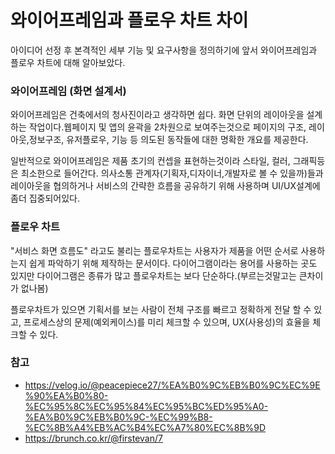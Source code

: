 # 와이어프레임과 플로우 차트 차이

아이디어 선정 후 본격적인 세부 기능 및 요구사항을 정의하기에 앞서 와이어프레임과 플로우 차트에 대해 알아보았다.

### 와이어프레임 (화면 설계서)

와이어프레임은 건축에서의 청사진이라고 생각하면 쉽다.
화면 단위의 레이아웃을 설계하는 작업이다.웹페이지 및 앱의 윤곽을 2차원으로 보여주는것으로 페이지의 구조, 레이아웃,정보구조, 유저플로우, 기능 등 의도된 동작들에 대한 명확한 개요를 제공한다.

일반적으로 와이어프레임은 제품 초기의 컨셉을 표현하는것이라 스타일, 컬러, 그래픽등은 최소한으로 들어간다.
의사소통 관계자(기획자,디자이너,개발자로 볼 수 있을까)들과 레이아웃을 협의하거나 서비스의 간략한 흐름을 공유하기 위해 사용하며 UI/UX설계에 좀더 집중되어있다.

### 플로우 차트

"서비스 화면 흐름도" 라고도 불리는 플로우차트는 사용자가 제품을 어떤 순서로 사용하는지 쉽게 파악하기 위해 제작하는 문서이다.
다이어그램이라는 용어를 사용하는 곳도 있지만 다이어그램은 종류가 많고 플로우차트는 보다 단순하다.(부르는것말고는 큰차이가 없나봄)

플로우차트가 있으면 기획서를 보는 사람이 전체 구조를 빠르고 정확하게 전달 할 수 있고, 프로세스상의 문제(예외케이스)를 미리 체크할 수 있으며, UX(사용성)의 효율을 체크할 수 있다.

### 참고

- https://velog.io/@peacepiece27/%EA%B0%9C%EB%B0%9C%EC%9E%90%EA%B0%80-%EC%95%8C%EC%95%84%EC%95%BC%ED%95%A0-%EA%B0%9C%EB%B0%9C-%EC%99%B8-%EC%8B%A4%EB%AC%B4%EC%A7%80%EC%8B%9D
- https://brunch.co.kr/@firstevan/7
